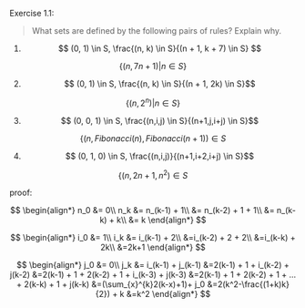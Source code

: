 Exercise 1.1: 
> What sets are defined by the following pairs of rules? Explain why.


1. $$ (0, 1) \in S,      \frac{(n, k) \in S}{(n + 1, k + 7) \in S} $$
  
  $$ \{ (n, 7n + 1) | n \in S \}$$

2. $$ (0, 1) \in S,  \frac{(n, k) \in S}{(n + 1, 2k) \in S}$$
 
  $$ \{ (n, 2^n) | n \in S \}$$

3. $$ (0, 0, 1) \in S,   \frac{(n,i,j) \in S}{(n+1,j,i+j) \in S}$$

  $$ \{ (n, Fibonacci(n), Fibonacci(n + 1)) \in S $$
  
4. $$ (0, 1, 0) \in S, \frac{(n,i,j)}{(n+1,i+2,i+j) \in S}$$

  $$ \{(n, 2n+1, n^2) \in S$$

  proof:

$$ 
  \begin{align*}
  n_0 &= 0\\
  n_k &= n_(k-1) + 1\\
  &= n_(k-2) + 1 + 1\\
  &= n_(k-k) + k\\
  &= k 
  \end{align*}
$$

$$ 
  \begin{align*}
  i_0 &= 1\\
  i_k &= i_(k-1) + 2\\
  &=i_(k-2) + 2 + 2\\
  &=i_(k-k) + 2k\\
  &=2k+1
  \end{align*}
$$

$$ 
  \begin{align*}
  j_0 &= 0\\
  j_k &= i_(k-1) + j_(k-1)
  &=2(k-1) + 1 + i_(k-2) + j(k-2)
  &=2(k-1) + 1 + 2(k-2) + 1 + i_(k-3) + j(k-3)
  &=2(k-1) + 1 + 2(k-2) + 1 + ... + 2(k-k) + 1 + j(k-k)
  &=(\sum_{x}^{k}2(k-x)+1)+ j_0
  &=2(k^2-\frac{(1+k)k}{2}) + k 
  &=k^2
  \end{align*}
$$